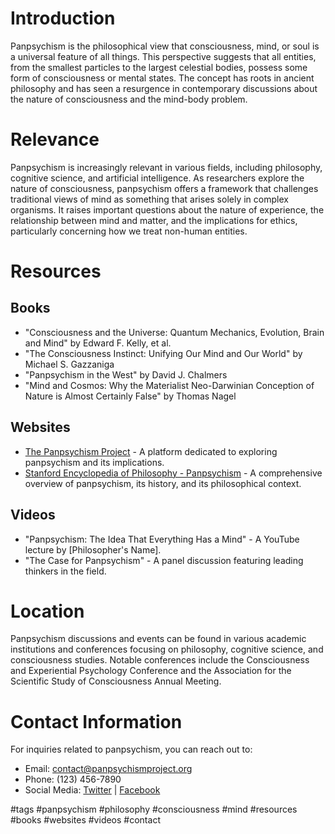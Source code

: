 # Introduction
Panpsychism is the philosophical view that consciousness, mind, or soul is a universal feature of all things. This perspective suggests that all entities, from the smallest particles to the largest celestial bodies, possess some form of consciousness or mental states. The concept has roots in ancient philosophy and has seen a resurgence in contemporary discussions about the nature of consciousness and the mind-body problem.

# Relevance
Panpsychism is increasingly relevant in various fields, including philosophy, cognitive science, and artificial intelligence. As researchers explore the nature of consciousness, panpsychism offers a framework that challenges traditional views of mind as something that arises solely in complex organisms. It raises important questions about the nature of experience, the relationship between mind and matter, and the implications for ethics, particularly concerning how we treat non-human entities.

# Resources
## Books
- "Consciousness and the Universe: Quantum Mechanics, Evolution, Brain and Mind" by Edward F. Kelly, et al.
- "The Consciousness Instinct: Unifying Our Mind and Our World" by Michael S. Gazzaniga
- "Panpsychism in the West" by David J. Chalmers
- "Mind and Cosmos: Why the Materialist Neo-Darwinian Conception of Nature is Almost Certainly False" by Thomas Nagel

## Websites
- [The Panpsychism Project](https://www.panpsychismproject.org) - A platform dedicated to exploring panpsychism and its implications.
- [Stanford Encyclopedia of Philosophy - Panpsychism](https://plato.stanford.edu/entries/panpsychism/) - A comprehensive overview of panpsychism, its history, and its philosophical context.

## Videos
- "Panpsychism: The Idea That Everything Has a Mind" - A YouTube lecture by [Philosopher's Name].
- "The Case for Panpsychism" - A panel discussion featuring leading thinkers in the field.

# Location
Panpsychism discussions and events can be found in various academic institutions and conferences focusing on philosophy, cognitive science, and consciousness studies. Notable conferences include the Consciousness and Experiential Psychology Conference and the Association for the Scientific Study of Consciousness Annual Meeting.

# Contact Information
For inquiries related to panpsychism, you can reach out to:
- Email: contact@panpsychismproject.org
- Phone: (123) 456-7890
- Social Media: [Twitter](https://twitter.com/panpsychism) | [Facebook](https://facebook.com/panpsychism)

#tags 
#panpsychism #philosophy #consciousness #mind #resources #books #websites #videos #contact
